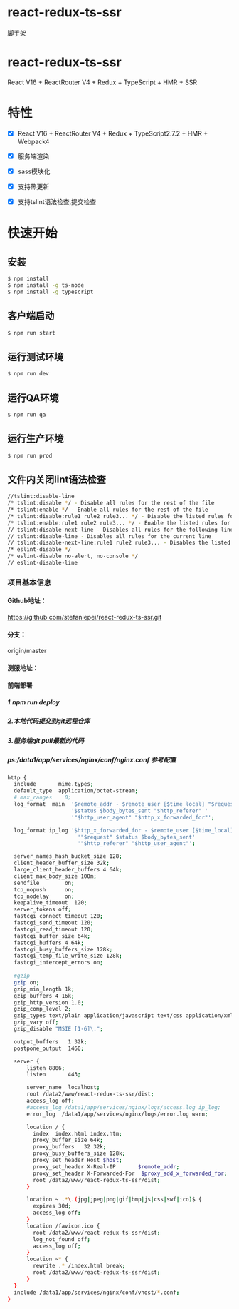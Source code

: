 # react-redux-ts-ssr
脚手架

# react-redux-ts-ssr
React V16 + ReactRouter V4 + Redux + TypeScript + HMR + SSR

# 特性

- [x] React V16 + ReactRouter V4 + Redux + TypeScript2.7.2 + HMR + Webpack4
- [x] 服务端渲染
- [x] sass模块化
- [x] 支持热更新
- [x] 支持tslint语法检查,提交检查


# 快速开始

## 安装

````bash
$ npm install
$ npm install -g ts-node
$ npm install -g typescript
````

## 客户端启动

````bash
$ npm run start
````

## 运行测试环境

````bash
$ npm run dev
````

## 运行QA环境

````bash
$ npm run qa
````

## 运行生产环境

````bash
$ npm run prod
````

## 文件内关闭lint语法检查

````bash
//tslint:disable-line
/* tslint:disable */ - Disable all rules for the rest of the file
/* tslint:enable */ - Enable all rules for the rest of the file
/* tslint:disable:rule1 rule2 rule3... */ - Disable the listed rules for the rest of the file
/* tslint:enable:rule1 rule2 rule3... */ - Enable the listed rules for the rest of the file
// tslint:disable-next-line - Disables all rules for the following line someCode();
// tslint:disable-line - Disables all rules for the current line
// tslint:disable-next-line:rule1 rule2 rule3... - Disables the listed rules for the next line
/* eslint-disable */
/* eslint-disable no-alert, no-console */
// eslint-disable-line
````
### 项目基本信息
#### Github地址：
https://github.com/stefaniepei/react-redux-ts-ssr.git
#### 分支：
origin/master
#### 测服地址：


#### 前端部署
##### 1.npm run deploy
##### 2.本地代码提交到git远程仓库
##### 3.服务端git pull最新的代码

##### ps:/data1/app/services/nginx/conf/nginx.conf 参考配置
````bash
http {
  include       mime.types;
  default_type  application/octet-stream;
  # max_ranges    0;
  log_format  main  '$remote_addr - $remote_user [$time_local] "$request" '
                    '$status $body_bytes_sent "$http_referer" '
                    '"$http_user_agent" "$http_x_forwarded_for"';

  log_format ip_log '$http_x_forwarded_for - $remote_user [$time_local] '
                      '"$request" $status $body_bytes_sent'
                      '"$http_referer" "$http_user_agent"';

  server_names_hash_bucket_size 128;
  client_header_buffer_size 32k;
  large_client_header_buffers 4 64k;
  client_max_body_size 100m;
  sendfile        on;
  tcp_nopush      on;
  tcp_nodelay     on;
  keepalive_timeout  120;
  server_tokens off;
  fastcgi_connect_timeout 120;
  fastcgi_send_timeout 120;
  fastcgi_read_timeout 120;
  fastcgi_buffer_size 64k;
  fastcgi_buffers 4 64k;
  fastcgi_busy_buffers_size 128k;
  fastcgi_temp_file_write_size 128k;
  fastcgi_intercept_errors on;
    
  #gzip
  gzip on;
  gzip_min_length 1k;
  gzip_buffers 4 16k;
  gzip_http_version 1.0;
  gzip_comp_level 2;
  gzip_types text/plain application/javascript text/css application/xml text/javascript application/x-httpd-php image/jpeg image/gif image/png;
  gzip_vary off;
  gzip_disable "MSIE [1-6]\.";

  output_buffers   1 32k;
  postpone_output  1460;

  server {
      listen 8806;
      listen       443;

      server_name  localhost;
      root /data2/www/react-redux-ts-ssr/dist;
      access_log off;
      #access_log /data1/app/services/nginx/logs/access.log ip_log;
      error_log  /data1/app/services/nginx/logs/error.log warn;

      location / {
        index  index.html index.htm;
        proxy_buffer_size 64k;
        proxy_buffers   32 32k;
        proxy_busy_buffers_size 128k;
        proxy_set_header Host $host;
        proxy_set_header X-Real-IP       $remote_addr;
        proxy_set_header X-Forwarded-For  $proxy_add_x_forwarded_for;
        root /data2/www/react-redux-ts-ssr/dist;
      }

      location ~ .*\.(jpg|jpeg|png|gif|bmp|js|css|swf|ico)$ {
        expires 30d;
        access_log off;
      }
      location /favicon.ico {
        root /data2/www/react-redux-ts-ssr/dist;
        log_not_found off;
        access_log off;
      }
      location ~* {
        rewrite .* /index.html break;
        root /data2/www/react-redux-ts-ssr/dist;
      }
  }
  include /data1/app/services/nginx/conf/vhost/*.conf;
}
````
